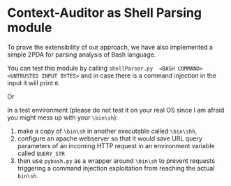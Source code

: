 # Context-Auditor as Shell Parsing module

To prove the extensibility of our approach, we have also implemented a simple 2PDA for parsing analysis of Bash language.

You can test this module by calling ``shellParser.py  <BASH COMMAND>  <UNTRUSTED INPUT BYTES>`` and in case there is a command injection in the input it will print `0`.

Or

In  a test environment (please do not test it on your real OS since I am afraid you might mess up with your ``\bin\sh``):
1. make a copy of ``\bin\sh`` in another executable called ``\bin\shh``,
2. configure an apache webserver so that it would save URL query parameters of an incoming HTTP request in an environment variable called
``QUERY_STR``
3. then use ``pybash.py`` as a wrapper around `\bin\sh` to prevent requests triggering a command injection exploitation from reaching the actual ``bin\sh``.
